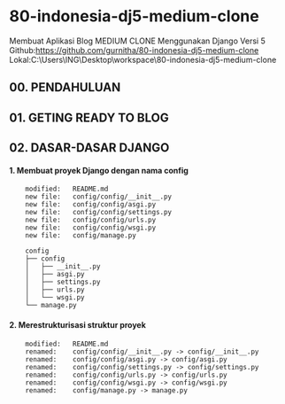 # 80-indonesia-dj5-medium-clone
Membuat Aplikasi Blog MEDIUM CLONE Menggunakan Django Versi 5
Github:https://github.com/gurnitha/80-indonesia-dj5-medium-clone
Lokal:C:\Users\ING\Desktop\workspace\80-indonesia-dj5-medium-clone


## 00. PENDAHULUAN

## 01. GETING READY TO BLOG

## 02. DASAR-DASAR DJANGO

#### 1. Membuat proyek Django dengan nama config

        modified:   README.md
        new file:   config/config/__init__.py
        new file:   config/config/asgi.py
        new file:   config/config/settings.py
        new file:   config/config/urls.py
        new file:   config/config/wsgi.py
        new file:   config/manage.py

        config
        ├── config
        │   ├── __init__.py
        │   ├── asgi.py
        │   ├── settings.py
        │   ├── urls.py
        │   └── wsgi.py
        └── manage.py

#### 2. Merestrukturisasi struktur proyek

        modified:   README.md
        renamed:    config/config/__init__.py -> config/__init__.py
        renamed:    config/config/asgi.py -> config/asgi.py
        renamed:    config/config/settings.py -> config/settings.py
        renamed:    config/config/urls.py -> config/urls.py
        renamed:    config/config/wsgi.py -> config/wsgi.py
        renamed:    config/manage.py -> manage.py